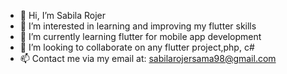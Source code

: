 - 👋 Hi, I’m Sabila Rojer
- 👀 I’m interested in learning and improving my flutter skills
- 🌱 I’m currently learning flutter for mobile app development
- 💞️ I’m looking to collaborate on any flutter project,php, c#
- 📫 Contact me via my email at: sabilarojersama98@gmail.com
<!---
sabilaRojer2/sabilaRojer2 is a ✨ special ✨ repository because its `README.md` (this file) appears on your GitHub profile.
You can click the Preview link to take a look at your changes.
--->
